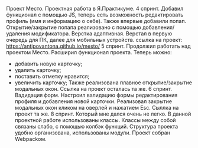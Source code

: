 Проект Место.
Проектная работа в Я.Практикуме. 4 спринт.
Добавил функционал с помощью JS, теперь есть возможность редактировать профиль (имя и информацию о себе).
Также впервые добавили попап. 
Открытие/закрытие попапа реализовано с помощью добавления/удаления модификатора.
Верстка адаптивная. Верстал в первую очередь для ПК, далее для мобильных устройств.
ссылка на проект: https://antipovantona.github.io/mesto/
5 спринт.
Продолжил работать над проектом Место.
Расширил функционал проекта.
Теперь можно:
- добавить новую карточку;
- удалить карточку;
- поставить отметку нравится;
- увеличить карточку;
Также реализована плавное открытие/закрытие модальных окон.
Ссылка на проект осталась та же.
6 спринт.
Вадидация форм.
Настроил валидацию формы редактирования профиля и добавления новой карточки.
Реализовал закрытие модальных окон кликом на оверлей и нажатием Esc.
Сыллка на проект та же.
8 спринт.
Который мне дался очень не легко.
В данной проектной работе использованы классы.
Классы между собой связаны слабо, с помощью колбэк функций.
Структура проекта удобно организована, использованы модули.
Проект собран Webpackом.